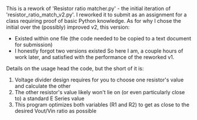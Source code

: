 This is a rework of 'Resistor ratio matcher.py' - the initial iteration of 'resistor_ratio_match_v2.py'. I reworked it to submit as an assignment for a class requiring proof of basic Python knowledge.
As for why I chose the initial over the (possibly) improved v2, this version:
  - Existed within one file (the code needed to be copied to a text document for submission)
  - I honestly forgot two versions existed
So here I am, a couple hours of work later, and satisfied with the performance of the reworked v1.

Details on the usage head the code, but the short of it is:
  1. Voltage divider design requires for you to choose one resistor's value and calculate the other
  2. The other resistor's value likely won't lie on (or even particularly close to) a standard E Series value
  3. This program optimizes both variables (R1 and R2) to get as close to the desired Vout/Vin ratio as possible
